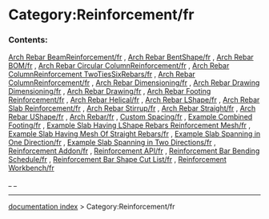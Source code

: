 # Category:Reinforcement/fr
### Contents:

[Arch Rebar BeamReinforcement/fr](Arch_Rebar_BeamReinforcement/fr.md) , [Arch Rebar BentShape/fr](Arch_Rebar_BentShape/fr.md) , [Arch Rebar BOM/fr](Arch_Rebar_BOM/fr.md) , [Arch Rebar Circular ColumnReinforcement/fr](Arch_Rebar_Circular_ColumnReinforcement/fr.md) , [Arch Rebar ColumnReinforcement TwoTiesSixRebars/fr](Arch_Rebar_ColumnReinforcement_TwoTiesSixRebars/fr.md) , [Arch Rebar ColumnReinforcement/fr](Arch_Rebar_ColumnReinforcement/fr.md) , [Arch Rebar Dimensioning/fr](Arch_Rebar_Dimensioning/fr.md) , [Arch Rebar Drawing Dimensioning/fr](Arch_Rebar_Drawing_Dimensioning/fr.md) , [Arch Rebar Drawing/fr](Arch_Rebar_Drawing/fr.md) , [Arch Rebar Footing Reinforcement/fr](Arch_Rebar_Footing_Reinforcement/fr.md) , [Arch Rebar Helical/fr](Arch_Rebar_Helical/fr.md) , [Arch Rebar LShape/fr](Arch_Rebar_LShape/fr.md) , [Arch Rebar Slab Reinforcement/fr](Arch_Rebar_Slab_Reinforcement/fr.md) , [Arch Rebar Stirrup/fr](Arch_Rebar_Stirrup/fr.md) , [Arch Rebar Straight/fr](Arch_Rebar_Straight/fr.md) , [Arch Rebar UShape/fr](Arch_Rebar_UShape/fr.md) , [Arch Rebar/fr](Arch_Rebar/fr.md) , [Custom Spacing/fr](Custom_Spacing/fr.md) , [Example Combined Footing/fr](Example_Combined_Footing/fr.md) , [Example Slab Having LShape Rebars Reinforcement Mesh/fr](Example_Slab_Having_LShape_Rebars_Reinforcement_Mesh/fr.md) , [Example Slab Having Mesh Of Straight Rebars/fr](Example_Slab_Having_Mesh_Of_Straight_Rebars/fr.md) , [Example Slab Spanning in One Direction/fr](Example_Slab_Spanning_in_One_Direction/fr.md) , [Example Slab Spanning in Two Directions/fr](Example_Slab_Spanning_in_Two_Directions/fr.md) , [Reinforcement Addon/fr](Reinforcement_Addon/fr.md) , [Reinforcement API/fr](Reinforcement_API/fr.md) , [Reinforcement Bar Bending Schedule/fr](Reinforcement_Bar_Bending_Schedule/fr.md) , [Reinforcement Bar Shape Cut List/fr](Reinforcement_Bar_Shape_Cut_List/fr.md) , [Reinforcement Workbench/fr](Reinforcement_Workbench/fr.md)

_ _

---
[documentation index](../README.md) > Category:Reinforcement/fr
